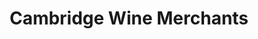 ---
title: "Cambridge Wine Merchants"
url: /cambridge/cambridge-wine-merchants-cherry-hinton-road/
shop: Spirituosen
---